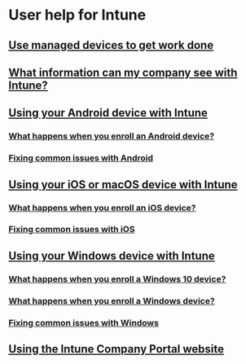 # User help for Intune
## [Use managed devices to get work done](use-managed-devices-to-get-work-done.md)
## [What information can my company see with Intune?](what-info-can-your-company-see-when-you-enroll-your-device-in-intune.md)
## [Using your Android device with Intune](using-your-android-device-with-intune.md)
### [What happens when you enroll an Android device?](what-happens-if-you-install-the-company-portal-app-and-enroll-your-device-in-intune-android.md)
### [Fixing common issues with Android](troubleshoot-your-device-android.md)
## [Using your iOS or macOS device with Intune](using-your-iOS-or-macOS-device-with-intune.md)
### [What happens when you enroll an iOS device?](what-happens-if-you-install-the-company-portal-app-and-enroll-your-device-in-intune-ios.md)
### [Fixing common issues with iOS](troubleshoot-your-device-iOS.md)
## [Using your Windows device with Intune](using-your-windows-device-with-intune.md)
### [What happens when you enroll a Windows 10 device?](what-happens-if-you-install-the-company-portal-app-and-enroll-your-device-in-intune-windows10.md)
### [What happens when you enroll a Windows device?](what-happens-if-you-install-the-company-portal-app-and-enroll-your-device-in-intune-windows.md)
### [Fixing common issues with Windows](troubleshoot-your-device-windows.md)
## [Using the Intune Company Portal website](using-the-intune-company-portal-website.md)

